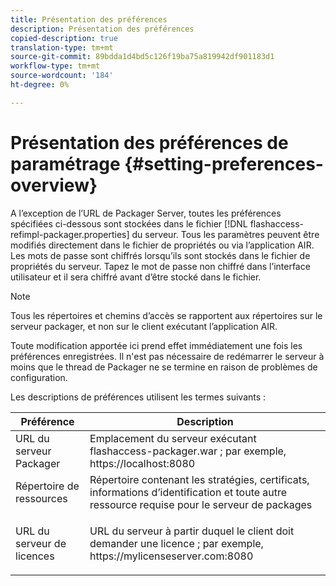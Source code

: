 ```yaml
---
title: Présentation des préférences
description: Présentation des préférences
copied-description: true
translation-type: tm+mt
source-git-commit: 89bdda1d4bd5c126f19ba75a819942df901183d1
workflow-type: tm+mt
source-wordcount: '184'
ht-degree: 0%

---
```



# Présentation des préférences de paramétrage {#setting-preferences-overview}

A l’exception de l’URL de Packager Server, toutes les préférences spécifiées ci-dessous sont stockées dans le fichier [!DNL flashaccess-refimpl-packager.properties] du serveur. Tous les paramètres peuvent être modifiés directement dans le fichier de propriétés ou via l’application AIR. Les mots de passe sont chiffrés lorsqu’ils sont stockés dans le fichier de propriétés du serveur. Tapez le mot de passe non chiffré dans l’interface utilisateur et il sera chiffré avant d’être stocké dans le fichier.

>[!NOTE]
>
>Tous les répertoires et chemins d’accès se rapportent aux répertoires sur le serveur packager, et non sur le client exécutant l’application AIR.

Toute modification apportée ici prend effet immédiatement une fois les préférences enregistrées. Il n&#39;est pas nécessaire de redémarrer le serveur à moins que le thread de Packager ne se termine en raison de problèmes de configuration.

Les descriptions de préférences utilisent les termes suivants :

<table frame="all" colsep="1" rowsep="1" class="+ topic/table adobe-d/table " id="table_tj5_hcz_n4"> 
 <thead class="- topic/thead "> 
  <tr rowsep="1" class="- topic/row "> 
   <th colname="1" class="- topic/entry entry"> Préférence </th> 
   <th colname="2" class="- topic/entry entry"> Description </th> 
  </tr> 
 </thead>
 <tbody class="- topic/tbody "> 
  <tr rowsep="1" class="- topic/row "> 
   <td colname="1" class="- topic/entry "> URL du serveur Packager </td> 
   <td colname="2" class="- topic/entry "> Emplacement du serveur exécutant <span class="filepath"> flashaccess-packager.war </span>; par exemple, <span class="filepath"> https://localhost:8080 </span> </td> 
  </tr> 
  <tr rowsep="1" class="- topic/row "> 
   <td colname="1" class="- topic/entry "> Répertoire de ressources </td> 
   <td colname="2" class="- topic/entry "> Répertoire contenant les stratégies, certificats, informations d’identification et toute autre ressource requise pour le serveur de packages </td> 
  </tr> 
  <tr rowsep="0" class="- topic/row "> 
   <td colname="1" class="- topic/entry "> URL du serveur de licences </td> 
   <td colname="2" class="- topic/entry "> <p class="- topic/p ">URL du serveur à partir duquel le client doit demander une licence ; par exemple, <span class="filepath"> https://mylicenseserver.com:8080 </span> </p> </td> 
  </tr> 
 </tbody> 
</table>


